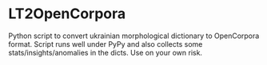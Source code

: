 LT2OpenCorpora
==============

Python script to convert ukrainian morphological dictionary to OpenCorpora format. Script runs well under PyPy and also collects some stats/insights/anomalies in the dicts. Use on your own risk.
